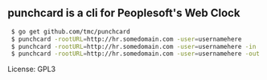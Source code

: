 punchcard is a cli for Peoplesoft's Web Clock
---------------------------------------------

```sh
 $ go get github.com/tmc/punchcard
 $ punchcard -rootURL=http://hr.somedomain.com -user=usernamehere
 $ punchcard -rootURL=http://hr.somedomain.com -user=usernamehere -in
 $ punchcard -rootURL=http://hr.somedomain.com -user=usernamehere -out
```

License: GPL3
